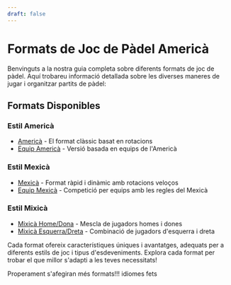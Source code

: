 ```yaml
---
draft: false
---
```


# Formats de Joc de Pàdel Americà

Benvinguts a la nostra guia completa sobre diferents formats de joc de pàdel. Aquí trobareu informació detallada sobre les diverses maneres de jugar i organitzar partits de pàdel:

## Formats Disponibles

### Estil Americà
- [Americà](/ca/americano) - El format clàssic basat en rotacions
- [Equip Americà](/ca/team-americano) - Versió basada en equips de l'Americà

### Estil Mexicà
- [Mexicà](/ca/mexicano) - Format ràpid i dinàmic amb rotacions veloços
- [Equip Mexicà](/ca/team-mexicano) - Competició per equips amb les regles del Mexicà

### Estil Mixicà
- [Mixicà Home/Dona](/ca/mixicano) - Mescla de jugadors homes i dones
- [Mixicà Esquerra/Dreta](/ca/mixicano) - Combinació de jugadors d'esquerra i dreta

Cada format ofereix característiques úniques i avantatges, adequats per a diferents estils de joc i tipus d'esdeveniments. Explora cada format per trobar el que millor s'adapti a les teves necessitats!

Properament s'afegiran més formats!!! idiomes fets